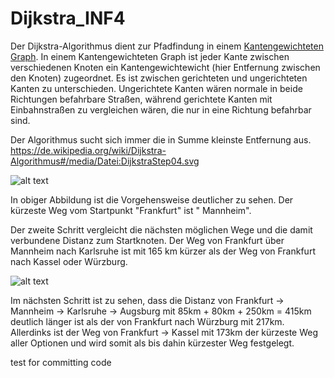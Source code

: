 # Dijkstra_INF4

Der Dijkstra-Algorithmus dient zur Pfadfindung in
einem [Kantengewichteten Graph](https://de.wikipedia.org/wiki/Kantengewichteter_Graph). In einem Kantengewichteten Graph
ist jeder Kante zwischen verschiedenen Knoten ein Kantengewichtewicht (hier Entfernung zwischen den Knoten) zugeordnet.
Es ist zwischen gerichteten und ungerichteten Kanten zu unterschieden. Ungerichtete Kanten wären normale in beide
Richtungen befahrbare Straßen, während gerichtete Kanten mit Einbahnstraßen zu vergleichen wären, die nur in eine
Richtung befahrbar sind.

Der Algorithmus sucht sich immer die in Summe kleinste Entfernung aus.
https://de.wikipedia.org/wiki/Dijkstra-Algorithmus#/media/Datei:DijkstraStep04.svg

![alt text](https://upload.wikimedia.org/wikipedia/commons/thumb/7/7f/DijkstraStep03.svg/460px-DijkstraStep03.svg.png "Dijkstra Deutschland")

In obiger Abbildung ist die Vorgehensweise deutlicher zu sehen. Der kürzeste Weg vom Startpunkt "Frankfurt" ist "
Mannheim".

Der zweite Schritt vergleicht die nächsten möglichen Wege und die damit verbundene Distanz zum Startknoten. Der Weg von
Frankfurt über Mannheim nach Karlsruhe ist mit 165 km kürzer als der Weg von Frankfurt nach Kassel oder Würzburg.

![alt text](https://upload.wikimedia.org/wikipedia/commons/thumb/2/27/DijkstraStep04.svg/460px-DijkstraStep04.svg.png "Dijkstra Deutschland")

Im nächsten Schritt ist zu sehen, dass die Distanz von Frankfurt &rarr; Mannheim &rarr; Karlsruhe &rarr; Augsburg mit
85km + 80km + 250km = 415km deutlich länger ist als der von Frankfurt nach Würzburg mit 217km. Allerdinks ist der Weg
von Frankfurt &rarr; Kassel mit 173km der kürzeste Weg aller Optionen und wird somit als bis dahin kürzester Weg
festgelegt.



test for committing code 